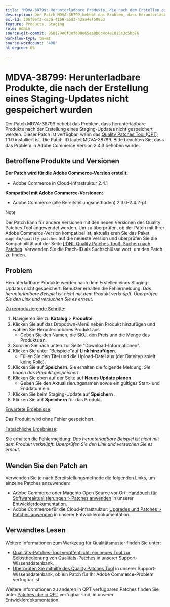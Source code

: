 ```yaml
---
title: "MDVA-38799: Herunterladbare Produkte, die nach dem Erstellen eines Staging-Updates nicht gespeichert wurden"
description: Der Patch MDVA-38799 behebt das Problem, dass herunterladbare Produkte nach der Erstellung eines Staging-Updates nicht gespeichert werden. Dieser Patch ist verfügbar, wenn das [Quality Patches Tool (QPT)](/help/announcements/adobe-commerce-announcements/magento-quality-patches-released-new-tool-to-self-serve-quality-patches.md) 1.1.0 installiert ist. Die Patch-ID lautet MDVA-38799. Bitte beachten Sie, dass das Problem in Adobe Commerce Version 2.4.3 behoben wurde.
exl-id: 306f9ef3-ca3a-41b9-a5d3-42aa4ef59953
feature: Products, Staging
role: Admin
source-git-commit: 958179e0f3efe08e65ea8b0c4c4e1015e3c5bb76
workflow-type: tm+mt
source-wordcount: '490'
ht-degree: 0%

---
```


# MDVA-38799: Herunterladbare Produkte, die nach der Erstellung eines Staging-Updates nicht gespeichert wurden

Der Patch MDVA-38799 behebt das Problem, dass herunterladbare Produkte nach der Erstellung eines Staging-Updates nicht gespeichert werden. Dieser Patch ist verfügbar, wenn das [Quality Patches Tool (QPT)](/help/announcements/adobe-commerce-announcements/magento-quality-patches-released-new-tool-to-self-serve-quality-patches.md) 1.1.0 installiert ist. Die Patch-ID lautet MDVA-38799. Bitte beachten Sie, dass das Problem in Adobe Commerce Version 2.4.3 behoben wurde.

## Betroffene Produkte und Versionen

**Der Patch wird für die Adobe Commerce-Version erstellt:**

* Adobe Commerce in Cloud-Infrastruktur 2.4.1

**Kompatibel mit Adobe Commerce-Versionen:**

* Adobe Commerce (alle Bereitstellungsmethoden) 2.3.0-2.4.2-p1

>[!NOTE]
>
>Der Patch kann für andere Versionen mit den neuen Versionen des Quality Patches Tool angewendet werden. Um zu überprüfen, ob der Patch mit Ihrer Adobe Commerce-Version kompatibel ist, aktualisieren Sie das Paket `magento/quality-patches` auf die neueste Version und überprüfen Sie die Kompatibilität auf der Seite [[!DNL Quality Patches Tool]: Suchen nach Patches](https://devdocs.magento.com/quality-patches/tool.html#patch-grid). Verwenden Sie die Patch-ID als Suchschlüsselwort, um den Patch zu finden.

## Problem

Herunterladbare Produkte werden nach dem Erstellen eines Staging-Updates nicht gespeichert. Benutzer erhalten die Fehlermeldung: *Das herunterladbare Beispiel ist nicht mit dem Produkt verknüpft. Überprüfen Sie den Link und versuchen Sie es erneut*.

<u>Zu reproduzierende Schritte</u>:

1. Navigieren Sie zu **Katalog** > **Produkte**.
1. Klicken Sie auf das Dropdown-Menü neben Produkt hinzufügen und wählen Sie Herunterladbares Produkt aus.
   * Geben Sie den Namen, die SKU, den Preis und die Menge des Produkts an.
1. Scrollen Sie nach unten zur Seite &quot;Download-Informationen&quot;.
1. Klicken Sie unter &quot;Beispiele&quot;auf **Link hinzufügen**.
   * Füllen Sie den Titel und die Upload-Datei aus (der Dateityp spielt keine Rolle).
1. Klicken Sie auf **Speichern**. Sie erhalten die folgende Meldung: *Sie haben das Produkt gespeichert*.
1. Klicken Sie oben auf der Seite auf **Neues Update planen** .
   * Geben Sie den Aktualisierungsnamen sowie ein gültiges Start- und Enddatum ein.
1. Klicken Sie beim Staging-Update auf **Speichern** .
1. Klicken Sie auf **Speichern** für das Produkt.

<u>Erwartete Ergebnisse</u>:

Das Produkt wird ohne Fehler gespeichert.

<u>Tatsächliche Ergebnisse</u>:

Sie erhalten die Fehlermeldung: *Das herunterladbare Beispiel ist nicht mit dem Produkt verknüpft. Überprüfen Sie den Link und versuchen Sie es erneut*.

## Wenden Sie den Patch an

Verwenden Sie je nach Bereitstellungsmethode die folgenden Links, um einzelne Patches anzuwenden:

* Adobe Commerce oder Magento Open Source vor Ort: [Handbuch für Softwareaktualisierungen > Patches anwenden](https://devdocs.magento.com/guides/v2.4/comp-mgr/patching/mqp.html) in unserer Entwicklerdokumentation.
* Adobe Commerce für die Cloud-Infrastruktur: [Upgrades und Patches > Patches anwenden](https://devdocs.magento.com/cloud/project/project-patch.html) in unserer Entwicklerdokumentation.

## Verwandtes Lesen

Weitere Informationen zum Werkzeug für Qualitätsmuster finden Sie unter:

* [Qualitäts-Patches-Tool veröffentlicht: ein neues Tool zur Selbstbedienung von Qualitäts-Patches](/help/announcements/adobe-commerce-announcements/magento-quality-patches-released-new-tool-to-self-serve-quality-patches.md) in unserer Support-Wissensdatenbank.
* [Überprüfen Sie mithilfe des Quality Patches Tool](/help/support-tools/patches-available-in-qpt-tool/check-patch-for-magento-issue-with-magento-quality-patches.md) in unserer Support-Wissensdatenbank, ob ein Patch für Ihr Adobe Commerce-Problem verfügbar ist.

Weitere Informationen zu anderen in QPT verfügbaren Patches finden Sie unter [Patches, die in QPT](https://devdocs.magento.com/quality-patches/tool.html#patch-grid) verfügbar sind, in unserer Entwicklerdokumentation.
